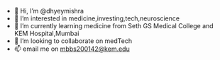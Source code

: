 - 👋 Hi, I’m @dhyeymishra
- 👀 I’m interested in medicine,investing,tech,neuroscience
- 🌱 I’m currently learning medicine from Seth GS Medical College and KEM Hospital,Mumbai
- 💞️ I’m looking to collaborate on medTech
- 📫 email me on mbbs200142@kem.edu

<!---
dhyeymishra/dhyeymishra is a ✨ special ✨ repository because its `README.md` (this file) appears on your GitHub profile.
You can click the Preview link to take a look at your changes.
--->
